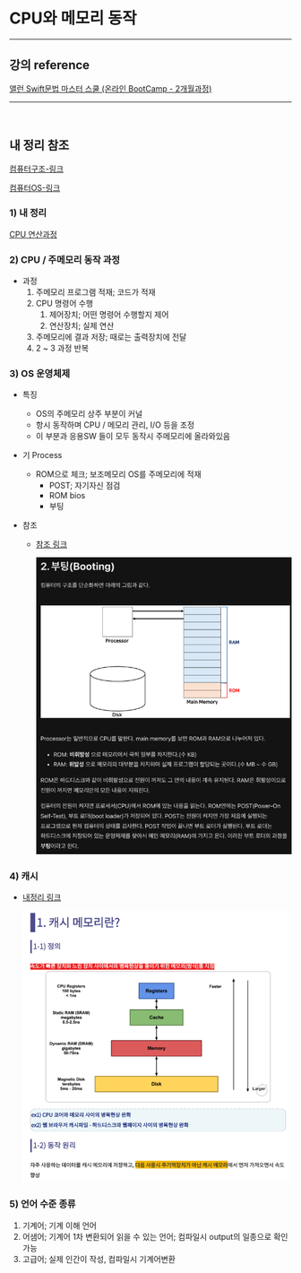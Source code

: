 # CPU와 메모리 동작

---

## 강의 reference

[앨런 Swift문법 마스터 스쿨 (온라인 BootCamp - 2개월과정)](https://www.inflearn.com/course/스위프트-문법-마스터-스쿨/dashboard)

---

<br>

## 내 정리 참조

[컴퓨터구조-링크](https://korshika.tistory.com/category/CS%20%EC%A7%80%EC%8B%9D/%E2%97%8B%20CA%28Computer%20Architecture%29)

[컴퓨터OS-링크](https://korshika.tistory.com/category/CS%20%EC%A7%80%EC%8B%9D/%E2%97%8B%20OS%28Operating%20System%29?page=2)

### 1) 내 정리

[CPU 연산과정](https://korshika.tistory.com/125)

### 2) CPU / 주메모리 동작 과정

- 과정
  1. 주메모리 프로그램 적재; 코드가 적재
  2. CPU 명령어 수행
     1. 제어장치; 어떤 명령어 수행할지 제어
     2. 연산장치; 실제 연산
  3. 주메모리에 결과 저장; 때로는 출력장치에 전달
  4. 2 ~ 3 과정 반복

### 3) OS 운영체제

- 특징
  - OS의 주메모리 상주 부분이 커널
  - 항시 동작하며 CPU / 메모리 관리, I/O 등을 조정
  - 이 부분과 응용SW 들이 모두 동작시 주메모리에 올라와있음
- 기 Process

  - ROM으로 체크; 보조메모리 OS를 주메모리에 적재
    - POST; 자기자신 점검
    - ROM bios
    - 부팅

- 참조

  - [참조 링크](https://velog.io/@codemcd/%EC%9A%B4%EC%98%81%EC%B2%B4%EC%A0%9COS-1.-%EC%9A%B4%EC%98%81%EC%B2%B4%EC%A0%9C%EB%9E%80)

    <img src='images/2022-11-13-23-33-17.png' />

### 4) 캐시

- [내정리 링크](https://korshika.tistory.com/124)

  <img src='images/2022-11-13-23-35-53.png' />

### 5) 언어 수준 종류
1) 기계어; 기계 이해 언어
2) 어샘어; 기계어 1차 변환되어 읽을 수 있는 언어; 컴파일시 output의 일종으로 확인 가능
3) 고급어; 실제 인간이 작성, 컴파일시 기계어변환